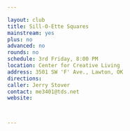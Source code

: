 ```yaml
---

layout: club
title: Sill-O-Ette Squares
mainstream: yes
plus: no
advanced: no
rounds: no
schedule: 3rd Friday, 8:00 PM
location: Center for Creative Living
address: 3501 SW 'F' Ave., Lawton, OK
directions: 
caller: Jerry Stover
contact: me3401@tds.net
website: 



---
```


